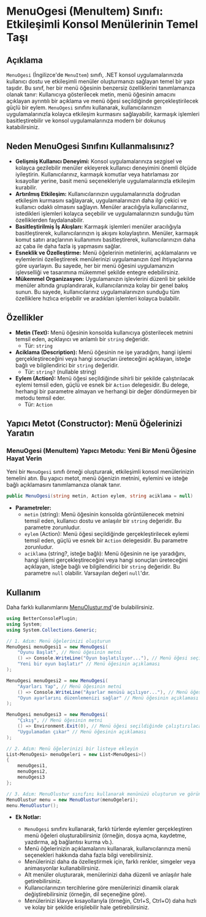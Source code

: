 # MenuOgesi (MenuItem) Sınıfı: Etkileşimli Konsol Menülerinin Temel Taşı

## Açıklama

`MenuOgesi` (İngilizce'de `MenuItem`) sınıfı, .NET konsol uygulamalarınızda kullanıcı dostu ve etkileşimli menüler oluşturmanızı sağlayan temel bir yapı taşıdır. Bu sınıf, her bir menü öğesinin benzersiz özelliklerini tanımlamanıza olanak tanır: Kullanıcıya gösterilecek metin, menü öğesinin amacını açıklayan ayrıntılı bir açıklama ve menü öğesi seçildiğinde gerçekleştirilecek güçlü bir eylem. `MenuOgesi` sınıfını kullanarak, kullanıcılarınızın uygulamalarınızla kolayca etkileşim kurmasını sağlayabilir, karmaşık işlemleri basitleştirebilir ve konsol uygulamalarınıza modern bir dokunuş katabilirsiniz.

## Neden MenuOgesi Sınıfını Kullanmalısınız?

*   **Gelişmiş Kullanıcı Deneyimi:** Konsol uygulamalarınıza sezgisel ve kolayca gezilebilir menüler ekleyerek kullanıcı deneyimini önemli ölçüde iyileştirin. Kullanıcılarınız, karmaşık komutlar veya hatırlaması zor kısayollar yerine, basit menü seçenekleriyle uygulamalarınızla etkileşim kurabilir.
*   **Artırılmış Etkileşim:** Kullanıcılarınızın uygulamalarınızla doğrudan etkileşim kurmasını sağlayarak, uygulamalarınızın daha ilgi çekici ve kullanıcı odaklı olmasını sağlayın. Menüler aracılığıyla kullanıcılarınız, istedikleri işlemleri kolayca seçebilir ve uygulamalarınızın sunduğu tüm özelliklerden faydalanabilir.
*   **Basitleştirilmiş İş Akışları:** Karmaşık işlemleri menüler aracılığıyla basitleştirerek, kullanıcılarınızın iş akışını kolaylaştırın. Menüler, karmaşık komut satırı araçlarının kullanımını basitleştirerek, kullanıcılarınızın daha az çaba ile daha fazla iş yapmasını sağlar.
*   **Esneklik ve Özelleştirme:** Menü öğelerinin metinlerini, açıklamalarını ve eylemlerini özelleştirerek menülerinizi uygulamanızın özel ihtiyaçlarına göre uyarlayın. Bu sayede, her bir menü öğesini uygulamanızın işlevselliği ve tasarımına mükemmel şekilde entegre edebilirsiniz.
*   **Mükemmel Organizasyon:** Uygulamanızın işlevlerini düzenli bir şekilde menüler altında gruplandırarak, kullanıcılarınıza kolay bir genel bakış sunun. Bu sayede, kullanıcılarınız uygulamalarınızın sunduğu tüm özelliklere hızlıca erişebilir ve aradıkları işlemleri kolayca bulabilir.

## Özellikler

*   **Metin (Text):** Menü öğesinin konsolda kullanıcıya gösterilecek metnini temsil eden, açıklayıcı ve anlamlı bir `string` değeridir.
    *   Tür: `string`
*   **Aciklama (Description):** Menü öğesinin ne işe yaradığını, hangi işlemi gerçekleştireceğini veya hangi sonuçları üreteceğini açıklayan, isteğe bağlı ve bilgilendirici bir `string` değeridir.
    *   Tür: `string?` (nullable string)
*   **Eylem (Action):** Menü öğesi seçildiğinde sihirli bir şekilde çalıştırılacak eylemi temsil eden, güçlü ve esnek bir `Action` delegesidir. Bu delege, herhangi bir parametre almayan ve herhangi bir değer döndürmeyen bir metodu temsil eder.
    *   Tür: `Action`

## Yapıcı Metot (Constructor): Menü Öğelerinizi Yaratın

### MenuOgesi (MenuItem) Yapıcı Metodu: Yeni Bir Menü Öğesine Hayat Verin

Yeni bir `MenuOgesi` sınıfı örneği oluşturarak, etkileşimli konsol menülerinizin temelini atın. Bu yapıcı metot, menü öğenizin metnini, eylemini ve isteğe bağlı açıklamasını tanımlamanıza olanak tanır.

```csharp
public MenuOgesi(string metin, Action eylem, string aciklama = null)
```

*   **Parametreler:**
    *   `metin` (string): Menü öğesinin konsolda görüntülenecek metnini temsil eden, kullanıcı dostu ve anlaşılır bir `string` değeridir. Bu parametre zorunludur.
    *   `eylem` (Action): Menü öğesi seçildiğinde gerçekleştirilecek eylemi temsil eden, güçlü ve esnek bir `Action` delegesidir. Bu parametre zorunludur.
    *   `aciklama` (string?, isteğe bağlı): Menü öğesinin ne işe yaradığını, hangi işlemi gerçekleştireceğini veya hangi sonuçları üreteceğini açıklayan, isteğe bağlı ve bilgilendirici bir `string` değeridir. Bu parametre `null` olabilir. Varsayılan değeri `null`'dır.

## Kullanım

Daha farklı kullanımlarını [MenuOlustur.md](MenuOlustur.md)'de bulabilirsiniz.
```csharp
using BetterConsolePlugin;
using System;
using System.Collections.Generic;

// 1. Adım: Menü öğelerinizi oluşturun
MenuOgesi menuOgesi1 = new MenuOgesi(
    "Oyunu Başlat", // Menü öğesinin metni
    () => Console.WriteLine("Oyun başlatılıyor..."), // Menü öğesi seçildiğinde çalıştırılacak eylem
    "Yeni bir oyun başlatır" // Menü öğesinin açıklaması
);

MenuOgesi menuOgesi2 = new MenuOgesi(
    "Ayarları Yap", // Menü öğesinin metni
    () => Console.WriteLine("Ayarlar menüsü açılıyor..."), // Menü öğesi seçildiğinde çalıştırılacak eylem
    "Oyun ayarlarını düzenlemenizi sağlar" // Menü öğesinin açıklaması
);

MenuOgesi menuOgesi3 = new MenuOgesi(
    "Çıkış", // Menü öğesinin metni
    () => Environment.Exit(0), // Menü öğesi seçildiğinde çalıştırılacak eylem
    "Uygulamadan çıkar" // Menü öğesinin açıklaması
);

// 2. Adım: Menü öğelerinizi bir listeye ekleyin
List<MenuOgesi> menuOgeleri = new List<MenuOgesi>()
{
    menuOgesi1,
    menuOgesi2,
    menuOgesi3
};

// 3. Adım: MenuOlustur sınıfını kullanarak menünüzü oluşturun ve görüntüleyin
MenuOlustur menu = new MenuOlustur(menuOgeleri);
menu.MenuOlustur();
```

*   **Ek Notlar:**

    *   `MenuOgesi` sınıfını kullanarak, farklı türlerde eylemler gerçekleştiren menü öğeleri oluşturabilirsiniz (örneğin, dosya açma, kaydetme, yazdırma, ağ bağlantısı kurma vb.).
    *   Menü öğelerinizin açıklamalarını kullanarak, kullanıcılarınıza menü seçenekleri hakkında daha fazla bilgi verebilirsiniz.
    *   Menülerinizi daha da özelleştirmek için, farklı renkler, simgeler veya animasyonlar kullanabilirsiniz.
    *   Alt menüler oluşturarak, menülerinizi daha düzenli ve anlaşılır hale getirebilirsiniz.
    *   Kullanıcılarınızın tercihlerine göre menülerinizi dinamik olarak değiştirebilirsiniz (örneğin, dil seçeneğine göre).
    *   Menülerinizi klavye kısayollarıyla (örneğin, Ctrl+S, Ctrl+O) daha hızlı ve kolay bir şekilde erişilebilir hale getirebilirsiniz.


